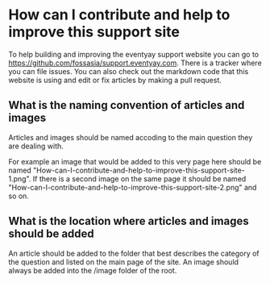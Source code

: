# How can I contribute and help to improve this support site

To help building and improving the eventyay support website you can go to https://github.com/fossasia/support.eventyay.com. There is a tracker where you can file issues. You can also check out the markdown code that this website is using and edit or fix articles by making a pull request.

## What is the naming convention of articles and images

Articles and images should be named accoding to the main question they are dealing with. 

For example an image that would be added to this very page here should be named "How-can-I-contribute-and-help-to-improve-this-support-site-1.png". If there is a second image on the same page it should be named "How-can-I-contribute-and-help-to-improve-this-support-site-2.png" and so on.

## What is the location where articles and images should be added

An article should be added to the folder that best describes the category of the question and listed on the main page of the site. An image should always be added into the /image folder of the root.
